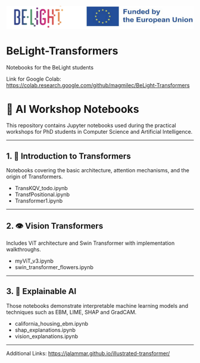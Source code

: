 ![Logo](logo.jpg)
# BeLight-Transformers
Notebooks for the BeLight students 

Link for Google Colab:
https://colab.research.google.com/github/magmilec/BeLight-Transformers
# 📘 AI Workshop Notebooks

This repository contains Jupyter notebooks used during the practical workshops for PhD students in Computer Science and Artificial Intelligence.

---

## 1. 🧠 Introduction to Transformers  
Notebooks covering the basic architecture, attention mechanisms, and the origin of Transformers.  
- TransKQV_todo.ipynb
- TransfPositional.ipynb
- Transformer1.ipynb

---

## 2. 👁️ Vision Transformers  
Includes ViT architecture and Swin Transformer with implementation walkthroughs.  
- myViT_v3.ipynb
- swin_transformer_flowers.ipynb

---

## 3. 🧐 Explainable AI  
Those notebooks demonstrate interpretable machine learning models and techniques such as EBM, LIME, SHAP and GradCAM.  
- california_housing_ebm.ipynb
- shap_explanations.ipynb
- vision_explanations.ipynb

---
Additional Links:
https://jalammar.github.io/illustrated-transformer/
